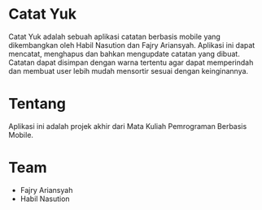 
# Catat Yuk

Catat Yuk adalah sebuah aplikasi catatan berbasis mobile yang dikembangkan oleh Habil Nasution dan Fajry Ariansyah. Aplikasi ini dapat mencatat, menghapus dan bahkan mengupdate catatan yang dibuat. Catatan dapat disimpan dengan warna tertentu agar dapat memperindah dan membuat user lebih mudah mensortir sesuai dengan keinginannya.

# Tentang
Aplikasi ini adalah projek akhir dari Mata Kuliah Pemrograman Berbasis Mobile. 

# Team
- Fajry Ariansyah 
- Habil Nasution
